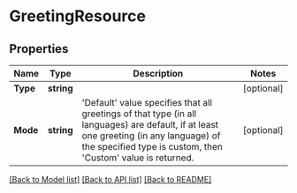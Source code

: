 # GreetingResource

## Properties

Name | Type | Description | Notes
------------ | ------------- | ------------- | -------------
**Type** | **string** |  | [optional] 
**Mode** | **string** | &#39;Default&#39; value specifies that all greetings of that type (in all languages) are default, if at least one greeting (in any language) of the specified type is custom, then &#39;Custom&#39; value is returned. | [optional] 

[[Back to Model list]](../README.md#documentation-for-models) [[Back to API list]](../README.md#documentation-for-api-endpoints) [[Back to README]](../README.md)


